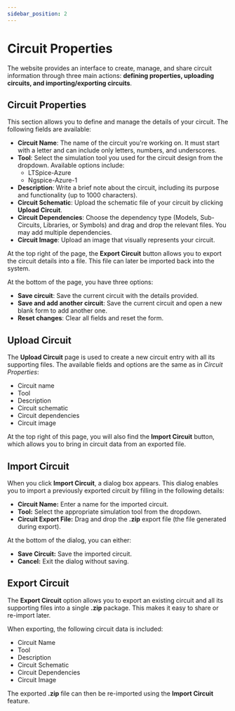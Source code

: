 ```yaml
---
sidebar_position: 2
---
```


# Circuit Properties

The website provides an interface to create, manage, and share circuit information through three main actions: **defining properties, uploading circuits, and importing/exporting circuits**.

## Circuit Properties

This section allows you to define and manage the details of your circuit. The following fields are available:

- **Circuit Name**: The name of the circuit you're working on. It must start with a letter and can include only letters, numbers, and underscores.
- **Tool**: Select the simulation tool you used for the circuit design from the dropdown. Available options include:
  - LTSpice-Azure
  - Ngspice-Azure-1
- **Description**: Write a brief note about the circuit, including its purpose and functionality (up to 1000 characters).
- **Circuit Schematic**: Upload the schematic file of your circuit by clicking **Upload Circuit**.
- **Circuit Dependencies**: Choose the dependency type (Models, Sub-Circuits, Libraries, or Symbols) and drag and drop the relevant files. You may add multiple dependencies.
- **Circuit Image**: Upload an image that visually represents your circuit.

At the top right of the page, the **Export Circuit** button allows you to export the circuit details into a file. This file can later be imported back into the system.

At the bottom of the page, you have three options:

- **Save circuit**: Save the current circuit with the details provided.
- **Save and add another circuit**: Save the current circuit and open a new blank form to add another one.
- **Reset changes**: Clear all fields and reset the form.

## Upload Circuit

The **Upload Circuit** page is used to create a new circuit entry with all its supporting files. The available fields and options are the same as in *Circuit Properties*:

- Circuit name
- Tool
- Description
- Circuit schematic
- Circuit dependencies
- Circuit image

At the top right of this page, you will also find the **Import Circuit** button, which allows you to bring in circuit data from an exported file.

## Import Circuit

When you click **Import Circuit**, a dialog box appears. This dialog enables you to import a previously exported circuit by filling in the following details:

- **Circuit Name:** Enter a name for the imported circuit.
- **Tool:** Select the appropriate simulation tool from the dropdown.
- **Circuit Export File:** Drag and drop the **.zip** export file (the file generated during export).

At the bottom of the dialog, you can either:

- **Save Circuit:** Save the imported circuit.
- **Cancel:** Exit the dialog without saving.

## Export Circuit

The **Export Circuit** option allows you to export an existing circuit and all its supporting files into a single **.zip** package. This makes it easy to share or re-import later.

When exporting, the following circuit data is included:

- Circuit Name
- Tool
- Description
- Circuit Schematic
- Circuit Dependencies
- Circuit Image

The exported **.zip** file can then be re-imported using the **Import Circuit** feature.